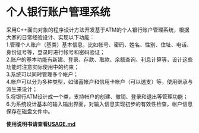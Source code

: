 # 个人银行账户管理系统
采用C++面向对象的程序设计方法开发基于ATM的个人银行账户管理系统，根据大家的日常经验设计、实现以下功能：  
1.管理个人账户（基类）基本信息，比如帐号、密码、姓名、性别、住址、电话、身份证号等，登录时进行帐号和密码验证；  
2.账户的基本功能有新建、登录、存款、取款、余额查询、利息计算等，设计这些功能时注意实际使用中的约束；  
3.系统可以同时管理多个帐户；    
4.帐户可以分为多种类型，如储蓄帐户和信用卡帐户（可以透支）等，使用继承与派生来设计；  
5.将银行ATM设计成一个类，支持帐户的创建、撤销、登录和退出等管理功能；  
6.为系统设计基本的输入输出界面，对输入信息实现初步的有效性检查，帐户信息保存在磁盘文件中。

**使用说明书请查看[USAGE.md](./USAGE.md)**